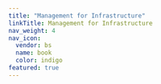 ```yaml
---
title: "Management for Infrastructure"
linkTitle: Management for Infrastructure
nav_weight: 4
nav_icon:
  vendor: bs
  name: book
  color: indigo
featured: true
---
```

